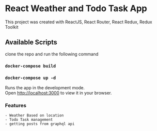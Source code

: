 # React Weather and Todo Task App

This project was created with ReactJS, React Router, React Redux, Redux Toolkit

## Available Scripts

clone the repo and run the following command

### `docker-compose build` 
### `docker-compose up -d`

Runs the app in the development mode.\
Open [http://localhost:3000](http://localhost:3000) to view it in your browser.

### Features
    - Weather Based on location
    - Todo Task management
    - getting posts from graphql api